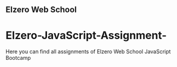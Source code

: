 ## Elzero Web School
# Elzero-JavaScript-Assignment-
Here you can find all assignments of Elzero Web School JavaScript Bootcamp
